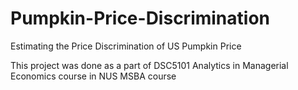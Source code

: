 # Pumpkin-Price-Discrimination
Estimating the Price Discrimination of US Pumpkin Price

This project was done as a part of DSC5101 Analytics in Managerial Economics course in NUS MSBA course
